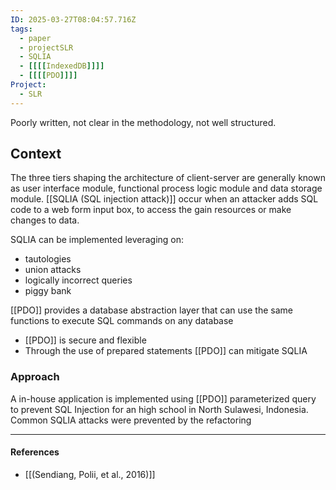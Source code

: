 ```yaml
---
ID: 2025-03-27T08:04:57.716Z
tags:
  - paper
  - projectSLR
  - SQLIA
  - [[[[IndexedDB]]]]
  - [[[[PDO]]]]
Project:
  - SLR
---
```

Poorly written, not clear in the methodology, not well structured.
## Context

The three tiers shaping the architecture of client-server are generally known as user interface module, functional process logic module and data storage module. [[SQLIA (SQL injection attack)]] occur when an attacker adds SQL code to a web form input box, to access the gain resources or make changes to data.

SQLIA can be implemented leveraging on:
- tautologies
- union attacks
- logically incorrect queries
- piggy bank

[[PDO]] provides a database abstraction layer that can use the same functions to execute SQL commands on any database
- [[PDO]] is secure and flexible
- Through the use of  prepared statements [[PDO]] can mitigate SQLIA

### Approach

A in-house application is implemented using [[PDO]] parameterized query to prevent SQL Injection for an high school in North Sulawesi, Indonesia. Common SQLIA attacks were prevented by the refactoring

---
#### References
- [[(Sendiang, Polii, et al., 2016)]]
